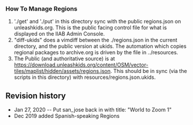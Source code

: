 ### How To Manage Regions ###
1. './get' and './put' in this directory sync with the public regions.json on unleashkids.org. This is the public facing control file for what is displayed on the IIAB Admin Console.
2. "diff-ukids" does a vimdiff between the ./regions.json in the current directory, and the public version at ukids. The automation which copies regional packages to archive.org is driven by the file in ../resources.
4. The Public (and authoritative source) is at https://download.unleashkids.org/content/OSM/vector-tiles/maplist/hidden/assets/regions.json. This should be in sync (via the scripts in this directory) with resources/regions.json.ukids.


## Revision history

* Jan 27, 2020 -- Put san_jose back in with title: "World to Zoom 1"
* Dec 2019  added Spanish-speaking Regions
